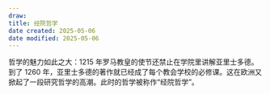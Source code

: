 ```yaml
---
draw:
title: 经院哲学
date created: 2025-05-06
date modified: 2025-05-06
---
```


哲学的魅力如此之大：1215 年罗马教皇的使节还禁止在学院里讲解亚里士多德。到了 1260 年，亚里士多德的著作就已经成了每个教会学校的必修课。这在欧洲又掀起了一段研究哲学的高潮。此时的哲学被称作“经院哲学”。
